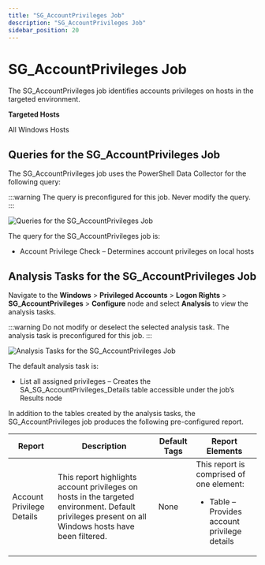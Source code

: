 ```yaml
---
title: "SG_AccountPrivileges Job"
description: "SG_AccountPrivileges Job"
sidebar_position: 20
---
```


# SG_AccountPrivileges Job

The SG_AccountPrivileges job identifies accounts privileges on hosts in the targeted environment.

**Targeted Hosts**

All Windows Hosts

## Queries for the SG_AccountPrivileges Job

The SG_AccountPrivileges job uses the PowerShell Data Collector for the following query:

:::warning
The query is preconfigured for this job. Never modify the query.
:::


![Queries for the SG_AccountPrivileges Job](/images/accessanalyzer/11.6/solutions/windows/privilegedaccounts/logonrights/accountprivilegesquery.webp)

The query for the SG_AccountPrivileges job is:

- Account Privilege Check – Determines account privileges on local hosts

## Analysis Tasks for the SG_AccountPrivileges Job

Navigate to the **Windows** > **Privileged Accounts** > **Logon Rights** >
**SG_AccountPrivileges** > **Configure** node and select **Analysis** to view the analysis tasks.

:::warning
Do not modify or deselect the selected analysis task. The analysis task is
preconfigured for this job.
:::


![Analysis Tasks for the SG_AccountPrivileges Job](/images/accessanalyzer/11.6/solutions/windows/privilegedaccounts/logonrights/accountprivilegesanalysis.webp)

The default analysis task is:

- List all assigned privileges – Creates the SA_SG_AccountPrivileges_Details table accessible under
  the job’s Results node

In addition to the tables created by the analysis tasks, the SG_AccountPrivileges job produces the
following pre-configured report.

| Report                    | Description                                                                                                                                         | Default Tags | Report Elements                                                                                       |
| ------------------------- | --------------------------------------------------------------------------------------------------------------------------------------------------- | ------------ | ----------------------------------------------------------------------------------------------------- |
| Account Privilege Details | This report highlights account privileges on hosts in the targeted environment. Default privileges present on all Windows hosts have been filtered. | None         | This report is comprised of one element: <ul><li>Table – Provides account privilege details</li></ul> |
